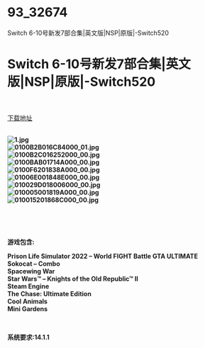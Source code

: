 # 93_32674
Switch 6-10号新发7部合集|英文版|NSP|原版|-Switch520
# Switch 6-10号新发7部合集|英文版|NSP|原版|-Switch520
 <br/></br>
[下载地址](https://www.switch520.cc/article/32674 "下载地址")
<br/></br>

<p><strong><img title="1.jpg" src="https://www.switch520.cc/muke_img/2022_06_10_9f8843ca77d8f.jpg" alt="1.jpg"></strong><br>
<strong><img title="0100B2B016C84000_01.jpg" src="https://www.switch520.cc/muke_img/2022_06_10_3083d2d33f139.jpg" alt="0100B2B016C84000_01.jpg"></strong><br>
<strong><img title="0100B2C016252000_00.jpg" src="https://www.switch520.cc/muke_img/2022_06_10_9103da378cf92.jpg" alt="0100B2C016252000_00.jpg"></strong><br>
<strong><img title="0100BAB01714A000_00.jpg" src="https://www.switch520.cc/muke_img/2022_06_10_65ff2ff924528.jpg" alt="0100BAB01714A000_00.jpg"></strong><br>
<strong><img title="0100F6201838A000_00.jpg" src="https://www.switch520.cc/muke_img/2022_06_10_dc5e9f686ef4e.jpg" alt="0100F6201838A000_00.jpg"></strong><br>
<strong><img title="01006E001848E000_00.jpg" src="https://www.switch520.cc/muke_img/2022_06_10_5b0b98f3ab386.jpg" alt="01006E001848E000_00.jpg"></strong><br>
<strong><img title="010029D018006000_00.jpg" src="https://www.switch520.cc/muke_img/2022_06_10_1c908c2e53f42.jpg" alt="010029D018006000_00.jpg"></strong><br>
<strong><img title="010005001819A000_00.jpg" src="https://www.switch520.cc/muke_img/2022_06_10_c29a177692ecc.jpg" alt="010005001819A000_00.jpg"></strong><br>
<strong><img title="010015201868C000_00.jpg" src="https://www.switch520.cc/muke_img/2022_06_10_247c82791efed.jpg" alt="010015201868C000_00.jpg">&nbsp;</strong></p>
<p>&nbsp;</p>
<p>&nbsp;</p>
<p><strong>游戏包含:</strong></p>
<p><strong>Prison Life Simulator 2022 – World FIGHT Battle GTA ULTIMATE</strong><br>
<strong>Sokocat – Combo</strong><br>
<strong>Spacewing War</strong><br>
<strong>Star Wars™ – Knights of the Old Republic™ II</strong><br>
<strong>Steam Engine</strong><br>
<strong>The Chase: Ultimate Edition</strong><br>
<strong>Cool Animals</strong><br>
<strong>Mini Gardens</strong></p>
<p>&nbsp;</p>
<p><strong>系统要求:14.1.1</strong></p>



